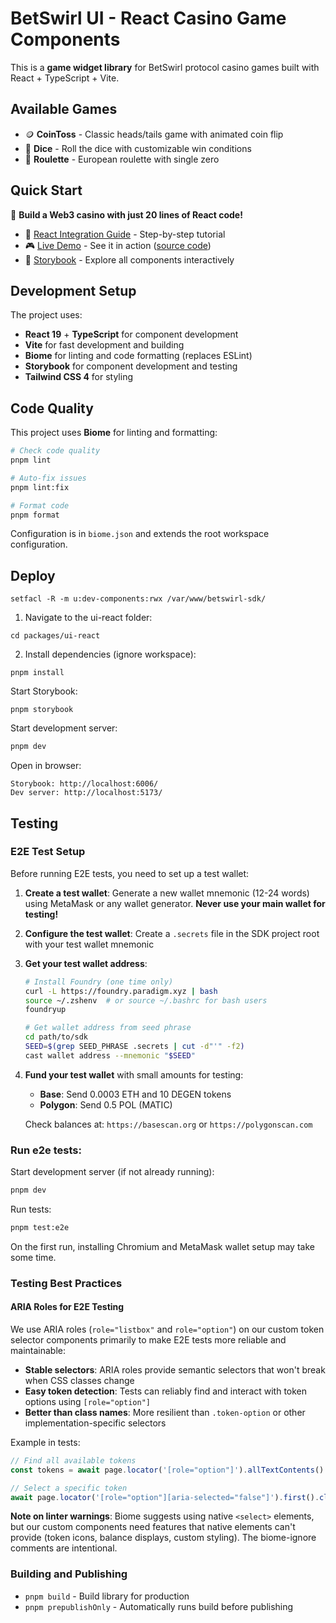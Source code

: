 # BetSwirl UI - React Casino Game Components

This is a **game widget library** for BetSwirl protocol casino games built with React + TypeScript + Vite.

## Available Games

* 🪙 **CoinToss** - Classic heads/tails game with animated coin flip
* 🎲 **Dice** - Roll the dice with customizable win conditions
* 🎰 **Roulette** - European roulette with single zero

## Quick Start

🚀 **Build a Web3 casino with just 20 lines of React code!**

* 📖 [React Integration Guide](https://github.com/chainhackers/sdk/blob/main/packages/ui-react/docs/react-guide.md) - Step-by-step tutorial
* 🎮 [Live Demo](https://betswirl-ui-react-demo.vercel.app/) - See it in action ([source code](https://github.com/chainhackers/betswirl-ui-react-demo))
* 🎨 [Storybook](http://demo.betswirl-sdk.chainhackers.xyz/) - Explore all components interactively


## Development Setup

The project uses:
- **React 19** + **TypeScript** for component development
- **Vite** for fast development and building
- **Biome** for linting and code formatting (replaces ESLint)
- **Storybook** for component development and testing
- **Tailwind CSS 4** for styling

## Code Quality

This project uses **Biome** for linting and formatting:

```bash
# Check code quality
pnpm lint

# Auto-fix issues
pnpm lint:fix

# Format code
pnpm format
```

Configuration is in `biome.json` and extends the root workspace configuration.

## Deploy

```shell
setfacl -R -m u:dev-components:rwx /var/www/betswirl-sdk/
```

1. Navigate to the ui-react folder:
```shell
cd packages/ui-react
```

2. Install dependencies (ignore workspace):
```shell
pnpm install
```

Start Storybook:
```shell
pnpm storybook
```

Start development server:
```bash
pnpm dev
```

Open in browser:
```
Storybook: http://localhost:6006/
Dev server: http://localhost:5173/
```

## Testing

### E2E Test Setup

Before running E2E tests, you need to set up a test wallet:

1. **Create a test wallet**: Generate a new wallet mnemonic (12-24 words) using MetaMask or any wallet generator. **Never use your main wallet for testing!**

2. **Configure the test wallet**: Create a `.secrets` file in the SDK project root with your test wallet mnemonic

3. **Get your test wallet address**:
   ```bash
   # Install Foundry (one time only)
   curl -L https://foundry.paradigm.xyz | bash
   source ~/.zshenv  # or source ~/.bashrc for bash users
   foundryup
   
   # Get wallet address from seed phrase
   cd path/to/sdk
   SEED=$(grep SEED_PHRASE .secrets | cut -d"'" -f2)
   cast wallet address --mnemonic "$SEED"
   ```

4. **Fund your test wallet** with small amounts for testing:
   - **Base**: Send 0.0003 ETH and 10 DEGEN tokens
   - **Polygon**: Send 0.5 POL (MATIC)
   
   Check balances at: `https://basescan.org` or `https://polygonscan.com`

### Run e2e tests:

Start development server (if not already running):
```bash
pnpm dev
```

Run tests:
```bash
pnpm test:e2e
```

On the first run, installing Chromium and MetaMask wallet setup may take some time.

### Testing Best Practices

#### ARIA Roles for E2E Testing

We use ARIA roles (`role="listbox"` and `role="option"`) on our custom token selector components primarily to make E2E tests more reliable and maintainable:

- **Stable selectors**: ARIA roles provide semantic selectors that won't break when CSS classes change
- **Easy token detection**: Tests can reliably find and interact with token options using `[role="option"]`
- **Better than class names**: More resilient than `.token-option` or other implementation-specific selectors

Example in tests:
```typescript
// Find all available tokens
const tokens = await page.locator('[role="option"]').allTextContents()

// Select a specific token
await page.locator('[role="option"][aria-selected="false"]').first().click()
```

**Note on linter warnings**: Biome suggests using native `<select>` elements, but our custom components need features that native elements can't provide (token icons, balance displays, custom styling). The biome-ignore comments are intentional.

### Building and Publishing
- `pnpm build` - Build library for production
- `pnpm prepublishOnly` - Automatically runs build before publishing
